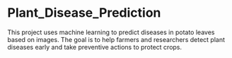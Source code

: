 # Plant_Disease_Prediction
This project uses machine learning to predict diseases in potato leaves based on images. The goal is to help farmers and researchers detect plant diseases early and take preventive actions to protect crops.
